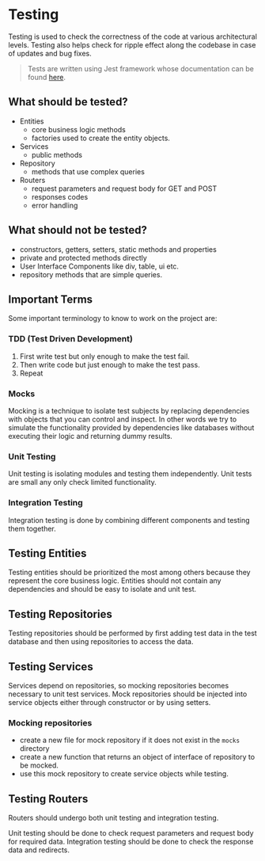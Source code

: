 # Testing

Testing is used to check the correctness of the code at various architectural levels.
Testing also helps check for ripple effect along the codebase in case of updates and bug fixes.

> Tests are written using Jest framework whose documentation can be found [here](https://jestjs.io/docs/using-matchers).

## What should be tested?

- Entities
  - core business logic methods
  - factories used to create the entity objects.
- Services
  - public methods
- Repository
  - methods that use complex queries
- Routers
  - request parameters and request body for GET and POST
  - responses codes
  - error handling

## What should not be tested?

- constructors, getters, setters, static methods and properties
- private and protected methods directly
- User Interface Components like div, table, ui etc.
- repository methods that are simple queries.

## Important Terms

Some important terminology to know to work on the project are:

### TDD (Test Driven Development)

1. First write test but only enough to make the test fail.
2. Then write code but just enough to make the test pass.
3. Repeat

### Mocks

Mocking is a technique to isolate test subjects by replacing dependencies with objects that you can control and inspect.
In other words we try to simulate the functionality provided by dependencies like databases without executing their
logic and returning dummy results.

### Unit Testing

Unit testing is isolating modules and testing them independently. Unit tests are small any only check limited
functionality.

### Integration Testing

Integration testing is done by combining different components and testing them together.

## Testing Entities

Testing entities should be prioritized the most among others because they represent the core business logic.
Entities should not contain any dependencies and should be easy to isolate and unit test.

## Testing Repositories

Testing repositories should be performed by first adding test data in the test database and then using repositories
to access the data.

## Testing Services

Services depend on repositories, so mocking repositories becomes necessary to unit test services. Mock repositories
should be injected into service objects either through constructor or by using setters.

### Mocking repositories
- create a new file for mock repository if it does not exist in the `mocks` directory
- create a new function that returns an object of interface of repository to be mocked.
- use this mock repository to create service objects while testing.

## Testing Routers

Routers should undergo both unit testing and integration testing.

Unit testing should be done to check request parameters and request body for required data.
Integration testing should be done to check the response data and redirects.